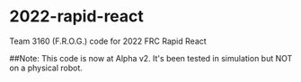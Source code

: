 # 2022-rapid-react
Team 3160 (F.R.O.G.) code for 2022 FRC Rapid React 


##Note: This code is now at Alpha v2.  It's been tested in simulation but NOT on a physical robot.
